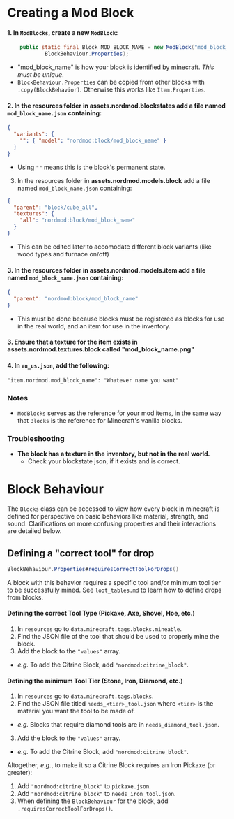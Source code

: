 # Creating a Mod Block
#### 1. In `ModBlocks`, create a new `ModBlock`:
```java
    public static final Block MOD_BLOCK_NAME = new ModBlock("mod_block_name", CreativeTab,
            BlockBehaviour.Properties);
```
* "mod_block_name" is how your block is identified by minecraft. _This must be unique_.
* `BlockBehaviour.Properties` can be copied from other blocks with `.copy(BlockBehavior)`. Otherwise this works like `Item.Properties`.

#### 2. In the resources folder in **assets.nordmod.blockstates** add a file named `mod_block_name.json` containing:
```json
{
  "variants": {
    "": { "model": "nordmod:block/mod_block_name" }
  }
}
```
* Using `""` means this is the block's permanent state.

3. In the resources folder in **assets.nordmod.models.block** add a file named `mod_block_name.json` containing:
```json
{
  "parent": "block/cube_all",
  "textures": {
    "all": "nordmod:block/mod_block_name"
  }
}
```
* This can be edited later to accomodate different block variants (like wood types and furnace on/off)

#### 3. In the resources folder in **assets.nordmod.models.item** add a file named `mod_block_name.json` containing:
```json
{
  "parent": "nordmod:block/mod_block_name"
}
```
* This must be done because blocks must be registered as blocks for use in the real world, and an item for use in the inventory.
#### 3. Ensure that a texture for the item exists in **assets.nordmod.textures.block** called "mod_block_name.png"
#### 4. In `en_us.json`, add the following:
```
"item.nordmod.mod_block_name": "Whatever name you want"
```

### Notes
* `ModBlocks` serves as the reference for your mod items, in the same way that `Blocks` is the reference for Minecraft's vanilla blocks.

### Troubleshooting
* **The block has a texture in the inventory, but not in the real world.**
  * Check your blockstate json, if it exists and is correct.

# Block Behaviour
The `Blocks` class can be accessed to view how every block in minecraft is defined for perspective on basic behaviors like material, strength, and sound. Clarifications on more confusing properties and their interactions are detailed below.

## Defining a "correct tool" for drop
```java
BlockBehaviour.Properties#requiresCorrectToolForDrops()
```
A block with this behavior requires a specific tool and/or minimum tool tier to be successfully mined. See `loot_tables.md` to learn how to define drops from blocks.

#### Defining the correct Tool Type (Pickaxe, Axe, Shovel, Hoe, etc.)
1. In `resources` go to `data.minecraft.tags.blocks.mineable`.
2. Find the JSON file of the tool that should be used to properly mine the block.
3. Add the block to the `"values"` array.
  * _e.g._ To add the Citrine Block, add `"nordmod:citrine_block"`.

#### Defining the minimum Tool Tier (Stone, Iron, Diamond, etc.)
1. In `resources` go to `data.minecraft.tags.blocks`.
2. Find the JSON file titled `needs_<tier>_tool.json` where `<tier>` is the material you want the tool to be made of.
  * _e.g._ Blocks that require diamond tools are in `needs_diamond_tool.json`.
3. Add the block to the `"values"` array.
  * _e.g._ To add the Citrine Block, add `"nordmod:citrine_block"`.

Altogether, _e.g._, to make it so a Citrine Block requires an Iron Pickaxe (or greater):
1. Add `"nordmod:citrine_block"` to `pickaxe.json`.
2. Add `"nordmod:citrine_block"` to `needs_iron_tool.json`.
3. When defining the `BlockBehaviour` for the block, add `.requiresCorrectToolForDrops()`.

